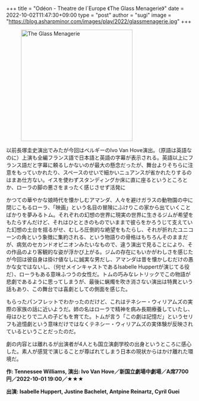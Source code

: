 +++
title = "Odéon - Theatre de l`Europe 《The Glass Menagerie》"
date = 2022-10-02T11:47:30+09:00
type = "post"
author = "sugi"
image = "https://blog.asharpminor.com/images/play/2022/glassmenagerie.jpg"
+++
<figure class="alignleft"><img src="/images/play/2022/glassmenagerie.jpg" alt="The Glass Menagerie" style="width: 300px !important;"></figure>

以前長塚圭史演出でみたが今回はベルギーのIvo Van Hove演出。（原語は英語なのに）上演も全編フランス語で日本語と英語の字幕が表示される。英語以上にフランス語だと字幕に頼るしかないのが最大の懸念だったが、舞台よりそちらに注意をもっていかれたり、スペースのせいで細かいニュアンスが省かれたりするのはまあ仕方ない。イスを使わずスタンディングか床に直に座るというところとか、ローラの脚の悪さをまったく感じさせず活発に

かつての華やかな娘時代を懐かしむアマンダ、人々を避けガラスの動物園の中に閉じこもるローラ、「映画」という名目の冒険にふけりこの家から出ていくことばかりを夢みるトム。それぞれの幻想の世界に現実の世界に生きるジムが希望をもたらすんだけど、それはひとときのものでいままで彼らをかろうじて支えていた幻想の土台を揺るがせ、むしろ圧倒的な絶望をもたらし、それが折れたユニコーンの角という象徴に集約される、という物語りの骨格はもちろんそのままだが、病気のセカンドオピニオンみたいなもので、違う演出で見ることにより、その作品のより客観的な姿が浮かび上がる。ジムの存在にもいかがわしさを感じたが今回は彼自身は掛け値なしに誠実な男だし、アマンダは昔を懐かしむだけの愚かな女ではないし、（何せメインキャストであるIsabelle Huppertが演じてる役だ）、ローラもある意味ふつうの女性だ。トムの巧みなレトリックでこの物語が悲劇であるように思ってしまうが、最後に蝋燭を吹き消さない演出は特異という話もあり、この舞台では喜劇としての側面を感じた。

もらったパンフレットでわかったのだけど、これはテネシー・ウィリアムズの実際の家族の話に近いようだ。姉の名はローラで精神を病み長期療養していたし、母はひとりで二人の子どもを育てた。トムが言う「この劇は記憶だ」というセリフも追憶劇という意味だけではなくテネシー・ウィリアムズの実体験が反映されているということだったのだ。

劇の内容とは離れるが出演者が4人とも国立演劇学校の出身というところに感心した。素人が感覚で演じることが尊ばれてしまう日本の現状からはかけ離れた環境だ。

**作: Tennessee Williams, 演出: Ivo Van Hove／新国立劇場中劇場／A席7700円／2022-10-01 19:00／★★★**

**出演: Isabelle Huppert, Justine Bachelet, Antpine Reinartz, Cyril Guei**
